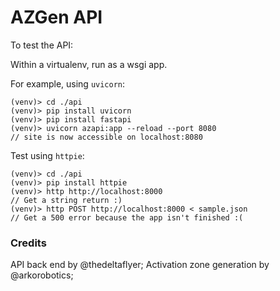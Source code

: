 # AZGen API
To test the API:

Within a virtualenv, run as a wsgi app.

For example, using `uvicorn`:
```shell
(venv)> cd ./api
(venv)> pip install uvicorn
(venv)> pip install fastapi
(venv)> uvicorn azapi:app --reload --port 8080
// site is now accessible on localhost:8080
```

Test using `httpie`:
```shell
(venv)> cd ./api
(venv)> pip install httpie
(venv)> http http://localhost:8000
// Get a string return :)
(venv)> http POST http://localhost:8000 < sample.json
// Get a 500 error because the app isn't finished :(
```

### Credits

API back end by @thedeltaflyer; Activation zone generation by @arkorobotics;